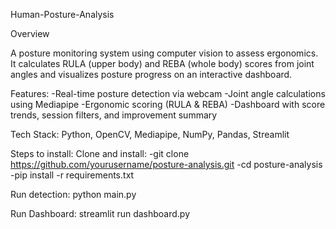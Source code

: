 Human-Posture-Analysis

Overview

A posture monitoring system using computer vision to assess ergonomics. It calculates RULA (upper body) and REBA (whole body) scores from joint angles and visualizes posture progress on an interactive dashboard.

Features:
-Real-time posture detection via webcam
-Joint angle calculations using Mediapipe
-Ergonomic scoring (RULA & REBA)
-Dashboard with score trends, session filters, and improvement summary

Tech Stack:
Python, OpenCV, Mediapipe, NumPy, Pandas, Streamlit

Steps to install:
Clone and install: 
-git clone https://github.com/yourusername/posture-analysis.git
-cd posture-analysis
-pip install -r requirements.txt

Run detection: python main.py

Run Dashboard: streamlit run dashboard.py
